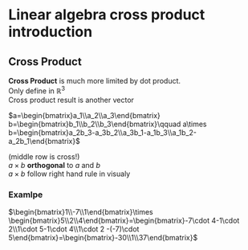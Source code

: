 # Linear algebra cross product introduction

## **Cross Product** 
**Cross Product** is much more limited by dot product.  
Only define in $\mathbb{R}^3$   
Cross product result is another vector  

$a=\begin{bmatrix}a_1\\a_2\\a_3\end{bmatrix} b=\begin{bmatrix}b_1\\b_2\\b_3\end{bmatrix}\qquad a\times b=\begin{bmatrix}a_2b_3-a_3b_2\\a_3b_1-a_1b_3\\a_1b_2-a_2b_1\end{bmatrix}$  

(middle row is cross!)  
$a\times b$ **orthogonal** to $a$ and $b$  
$a\times b$ follow right hand rule in visualy

### Examlpe

$\begin{bmatrix}1\\-7\\1\end{bmatrix}\times \begin{bmatrix}5\\2\\4\end{bmatrix}=\begin{bmatrix}-7\cdot 4-1\cdot 2\\1\cdot 5-1\cdot 4\\1\cdot 2 -(-7)\cdot 5\end{bmatrix}=\begin{bmatrix}-30\\1\\37\end{bmatrix}$  